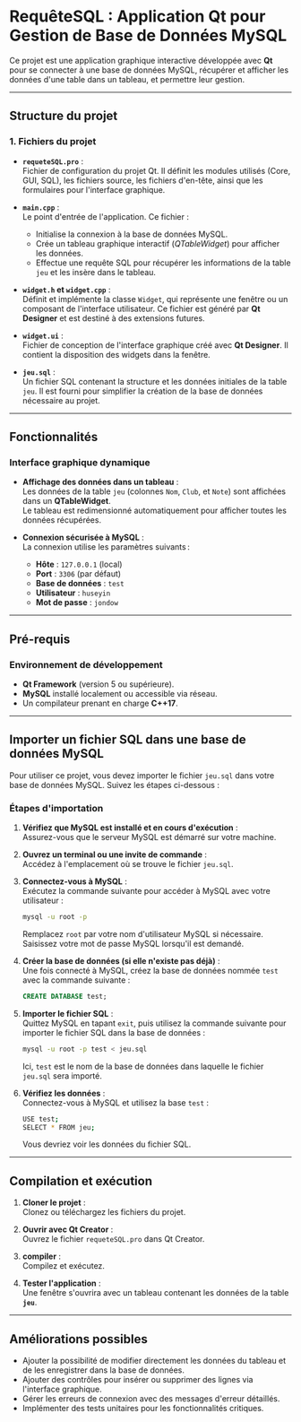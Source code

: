 # **RequêteSQL : Application Qt pour Gestion de Base de Données MySQL**

Ce projet est une application graphique interactive développée avec **Qt** pour se connecter à une base de données MySQL, récupérer et afficher les données d'une table dans un tableau, et permettre leur gestion.

---

## **Structure du projet**

### **1. Fichiers du projet**

- **`requeteSQL.pro`** :  
  Fichier de configuration du projet Qt. Il définit les modules utilisés (Core, GUI, SQL), les fichiers source, les fichiers d'en-tête, ainsi que les formulaires pour l'interface graphique.

- **`main.cpp`** :  
  Le point d'entrée de l'application. Ce fichier :
  - Initialise la connexion à la base de données MySQL.
  - Crée un tableau graphique interactif (*QTableWidget*) pour afficher les données.
  - Effectue une requête SQL pour récupérer les informations de la table `jeu` et les insère dans le tableau.

- **`widget.h` et `widget.cpp`** :  
  Définit et implémente la classe `Widget`, qui représente une fenêtre ou un composant de l'interface utilisateur. Ce fichier est généré par **Qt Designer** et est destiné à des extensions futures.

- **`widget.ui`** :  
  Fichier de conception de l'interface graphique créé avec **Qt Designer**. Il contient la disposition des widgets dans la fenêtre.

- **`jeu.sql`** :  
  Un fichier SQL contenant la structure et les données initiales de la table `jeu`. Il est fourni pour simplifier la création de la base de données nécessaire au projet.

---

## **Fonctionnalités**

### **Interface graphique dynamique**
- **Affichage des données dans un tableau** :  
  Les données de la table `jeu` (colonnes `Nom`, `Club`, et `Note`) sont affichées dans un **QTableWidget**.  
  Le tableau est redimensionné automatiquement pour afficher toutes les données récupérées.

- **Connexion sécurisée à MySQL** :  
  La connexion utilise les paramètres suivants :
  - **Hôte** : `127.0.0.1` (local)
  - **Port** : `3306` (par défaut)
  - **Base de données** : `test`
  - **Utilisateur** : `huseyin`
  - **Mot de passe** : `jondow`

---

## **Pré-requis**

### **Environnement de développement**
- **Qt Framework** (version 5 ou supérieure).
- **MySQL** installé localement ou accessible via réseau.
- Un compilateur prenant en charge **C++17**.

---

## **Importer un fichier SQL dans une base de données MySQL**

Pour utiliser ce projet, vous devez importer le fichier `jeu.sql` dans votre base de données MySQL. Suivez les étapes ci-dessous :

### **Étapes d'importation**
1. **Vérifiez que MySQL est installé et en cours d'exécution** :  
   Assurez-vous que le serveur MySQL est démarré sur votre machine.

2. **Ouvrez un terminal ou une invite de commande** :  
   Accédez à l'emplacement où se trouve le fichier `jeu.sql`.

3. **Connectez-vous à MySQL** :  
   Exécutez la commande suivante pour accéder à MySQL avec votre utilisateur :

   ```bash
   mysql -u root -p
   ```

   Remplacez `root` par votre nom d'utilisateur MySQL si nécessaire. Saisissez votre mot de passe MySQL lorsqu'il est demandé.

4. **Créer la base de données (si elle n'existe pas déjà)** :  
   Une fois connecté à MySQL, créez la base de données nommée `test` avec la commande suivante :

   ```sql
   CREATE DATABASE test;
   ```

5. **Importer le fichier SQL** :  
   Quittez MySQL en tapant `exit`, puis utilisez la commande suivante pour importer le fichier SQL dans la base de données :

   ```bash
   mysql -u root -p test < jeu.sql
   ```

   Ici, `test` est le nom de la base de données dans laquelle le fichier `jeu.sql` sera importé.

6. **Vérifiez les données** :  
   Connectez-vous à MySQL et utilisez la base `test` :

   ```bash
   USE test;
   SELECT * FROM jeu;
   ```

   Vous devriez voir les données du fichier SQL.

---

## **Compilation et exécution**

1. **Cloner le projet** :  
   Clonez ou téléchargez les fichiers du projet.

2. **Ouvrir avec Qt Creator** :  
   Ouvrez le fichier `requeteSQL.pro` dans Qt Creator.

3. **compiler** :  
   Compilez et exécutez.

4. **Tester l'application** :  
   Une fenêtre s'ouvrira avec un tableau contenant les données de la table **`jeu`**.

---

## **Améliorations possibles**

- Ajouter la possibilité de modifier directement les données du tableau et de les enregistrer dans la base de données.
- Ajouter des contrôles pour insérer ou supprimer des lignes via l'interface graphique.
- Gérer les erreurs de connexion avec des messages d'erreur détaillés.
- Implémenter des tests unitaires pour les fonctionnalités critiques.
